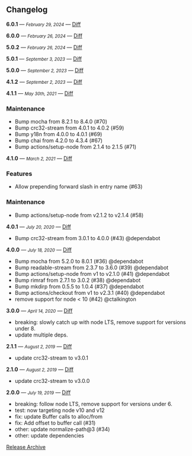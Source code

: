 ## Changelog

**6.0.1** — <small>_February 29, 2024_</small> — [Diff](https://github.com/archiverjs/node-compress-commons/compare/6.0.0...6.0.1)

**6.0.0** — <small>_February 26, 2024_</small> — [Diff](https://github.com/archiverjs/node-compress-commons/compare/5.0.2...6.0.0)

**5.0.2** — <small>_February 26, 2024_</small> — [Diff](https://github.com/archiverjs/node-compress-commons/compare/5.0.1...5.0.2)

**5.0.1** — <small>_September 3, 2023_</small> — [Diff](https://github.com/archiverjs/node-compress-commons/compare/5.0.0...5.0.1)

**5.0.0** — <small>_September 2, 2023_</small> — [Diff](https://github.com/archiverjs/node-compress-commons/compare/4.1.2...5.0.0)


**4.1.2** — <small>_September 2, 2023_</small> — [Diff](https://github.com/archiverjs/node-compress-commons/compare/4.1.1...4.1.2)

**4.1.1** — <small>_May 30th, 2021_</small> — [Diff](https://github.com/archiverjs/node-compress-commons/compare/4.1.0...4.1.1)

### Maintenance
- Bump mocha from 8.2.1 to 8.4.0 (#70)
- Bump crc32-stream from 4.0.1 to 4.0.2 (#59)
- Bump y18n from 4.0.0 to 4.0.1 (#69)
- Bump chai from 4.2.0 to 4.3.4 (#67)
- Bump actions/setup-node from 2.1.4 to 2.1.5 (#71)

**4.1.0** — <small>_March 2, 2021_</small> — [Diff](https://github.com/archiverjs/node-compress-commons/compare/4.0.1...4.1.0)

### Features

- Allow prepending forward slash in entry name (#63)

### Maintenance

- Bump actions/setup-node from v2.1.2 to v2.1.4 (#58)

**4.0.1** — <small>_July 20, 2020_</small> — [Diff](https://github.com/archiverjs/node-compress-commons/compare/4.0.0...4.0.1)

* Bump crc32-stream from 3.0.1 to 4.0.0 (#43) @dependabot

**4.0.0** — <small>_July 18, 2020_</small> — [Diff](https://github.com/archiverjs/node-compress-commons/compare/3.0.0...4.0.0)

* Bump mocha from 5.2.0 to 8.0.1 (#36) @dependabot
* Bump readable-stream from 2.3.7 to 3.6.0 (#39) @dependabot
* Bump actions/setup-node from v1 to v2.1.0 (#41) @dependabot
* Bump rimraf from 2.7.1 to 3.0.2 (#38) @dependabot
* Bump mkdirp from 0.5.5 to 1.0.4 (#37) @dependabot
* Bump actions/checkout from v1 to v2.3.1 (#40) @dependabot
* remove support for node < 10 (#42) @ctalkington

**3.0.0** — <small>_April 14, 2020_</small> — [Diff](https://github.com/archiverjs/node-compress-commons/compare/2.1.1...3.0.0)

- breaking: slowly catch up with node LTS, remove support for versions under 8.
- update multiple deps.

**2.1.1** — <small>_August 2, 2019_</small> — [Diff](https://github.com/archiverjs/node-compress-commons/compare/2.1.0...2.1.1)

- update crc32-stream to v3.0.1

**2.1.0** — <small>_August 2, 2019_</small> — [Diff](https://github.com/archiverjs/node-compress-commons/compare/2.0.0...2.1.0)

- update crc32-stream to v3.0.0

**2.0.0** — <small>_July 19, 2019_</small> — [Diff](https://github.com/archiverjs/node-compress-commons/compare/1.2.2...2.0.0)

- breaking: follow node LTS, remove support for versions under 6.
- test: now targeting node v10 and v12
- fix: update Buffer calls to alloc/from
- fix: Add offset to buffer call (#31)
- other: update normalize-path@3 (#34)
- other: update dependencies

[Release Archive](https://github.com/archiverjs/node-compress-commons/releases)
